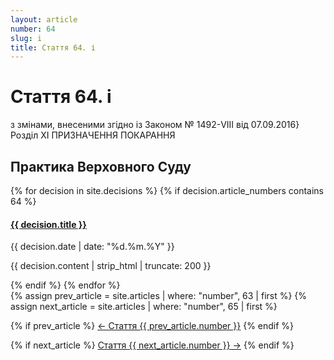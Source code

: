 ```yaml
---
layout: article
number: 64
slug: i
title: Стаття 64. і
---
```


# Стаття 64. і

з змінами, внесеними згідно із Законом № 1492-VIII від 07.09.2016} Розділ XI ПРИЗНАЧЕННЯ ПОКАРАННЯ

## Практика Верховного Суду

<div class="decisions-container">
{% for decision in site.decisions %}
  {% if decision.article_numbers contains 64 %}
    <div class="decision-item">
      <h4><a href="{{ decision.url }}">{{ decision.title }}</a></h4>
      <p class="decision-date">{{ decision.date | date: "%d.%m.%Y" }}</p>
      <p class="decision-excerpt">{{ decision.content | strip_html | truncate: 200 }}</p>
    </div>
  {% endif %}
{% endfor %}
</div>

<div class="article-navigation">
  {% assign prev_article = site.articles | where: "number", 63 | first %}
  {% assign next_article = site.articles | where: "number", 65 | first %}
  
  {% if prev_article %}
    <a href="{{ prev_article.url }}" class="prev-article">← Стаття {{ prev_article.number }}</a>
  {% endif %}
  
  {% if next_article %}
    <a href="{{ next_article.url }}" class="next-article">Стаття {{ next_article.number }} →</a>
  {% endif %}
</div>
